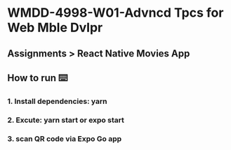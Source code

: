# WMDD-4998-W01-Advncd Tpcs for Web Mble Dvlpr
## Assignments > React Native Movies App

## How to run ⌨️
### 1. Install dependencies: yarn
### 2. Excute: yarn start or expo start
### 3. scan QR code via Expo Go app

